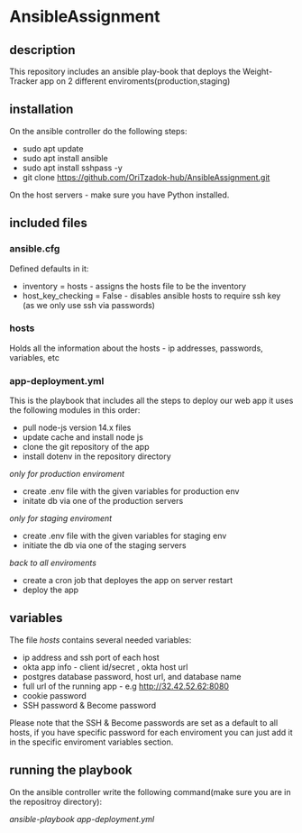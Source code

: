 # AnsibleAssignment

## description
This repository includes an ansible play-book that deploys the Weight-Tracker app on 2 different enviroments(production,staging)

## installation
On the ansible controller do the following steps:

 * sudo apt update
 * sudo apt install ansible
 * sudo apt install sshpass -y
 * git clone https://github.com/OriTzadok-hub/AnsibleAssignment.git
 
On the host servers - make sure you have Python installed.

## included files
### ansible.cfg
Defined defaults in it:

 * inventory	  = hosts - assigns the hosts file to be the inventory
 * host_key_checking = False - disables ansible hosts to require ssh key (as we only use ssh via passwords)
 
### hosts
Holds all the information about the hosts - ip addresses, passwords, variables, etc

### app-deployment.yml
This is the playbook that includes all the steps to deploy our web app
it uses the following modules in this order:

- pull node-js version 14.x files
- update cache and install node js
- clone the git repository of the app
- install dotenv in the repository directory

*only for production enviroment*
- create .env file with the given variables for production env
- initate db via one of the production servers

*only for staging enviroment*
- create .env file with the given variables for staging env
- initiate the db via one of the staging servers

*back to all enviroments*
- create a cron job that deployes the app on server restart
- deploy the app

## variables
The file *hosts* contains several needed variables:
 * ip address and ssh port of each host
 * okta app info - client id/secret , okta host url
 * postgres database password, host url, and database name
 * full url of the running app - e.g http://32.42.52.62:8080
 * cookie password
 * SSH password & Become password
 
Please note that the SSH & Become passwords are set as a default to all hosts, if you have specific password for each enviroment you can just add it in the specific enviroment variables section.
 
## running the playbook
On the ansible controller write the following command(make sure you are in the repositroy directory):

*ansible-playbook app-deployment.yml*
